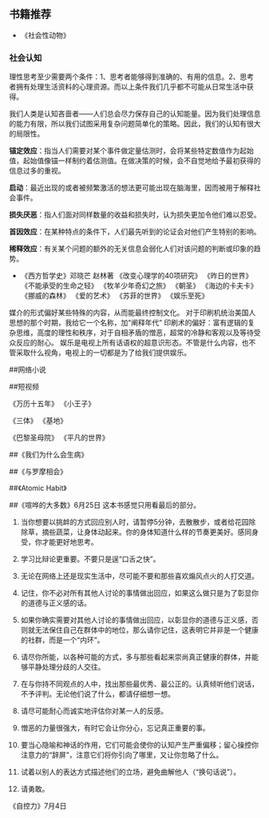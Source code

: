 ## 书籍推荐

- 《社会性动物》

### 社会认知
理性思考至少需要两个条件：1、思考者能够得到准确的、有用的信息。2、思考者拥有处理生活资料的心理资源。而以上条件我们几乎都不可能从日常生活中获得。

我们人类是认知吝啬者——人们总会尽力保存自己的认知能量。因为我们处理信息的能力有限，所以我们试图采用复杂问题简单化的策略。因此，我们的认知有很大的局限性。

**锚定效应**：指当人们需要对某个事件做定量估测时，会将某些特定数值作为起始值，起始值像锚一样制约着估测值。在做决策的时候，会不自觉地给予最初获得的信息过多的重视。

**启动**：最近出现的或者被频繁激活的想法更可能出现在脑海里，因而被用于解释社会事件。

**损失厌恶**：指人们面对同样数量的收益和损失时，认为损失更加令他们难以忍受。

**首因效应**：在某种特点的条件下，人们最先听到的论证会对他们产生特别的影响。

**稀释效应**：有关某个问题的额外的无关信息会弱化人们对该问题的判断或印象的趋势。

- 《西方哲学史》邓晓芒 赵林著
《改变心理学的40项研究》
《昨日的世界》
《不能承受的生命之轻》
《牧羊少年奇幻之旅》
《朝圣》
《海边的卡夫卡》
《挪威的森林》
《爱的艺术》
《苏菲的世界》
《娱乐至死》

媒介的形式偏好某些特殊的内容，从而能最终控制文化。
对于印刷机统治美国人思想的那个时期，我给它一个名称，加“阐释年代”
印刷术的偏好：富有逻辑的复杂思维，高度的理性和秩序，对于自相矛盾的憎恶，超常的冷静和客观以及等待受众反应的耐心。
娱乐是电视上所有话语权的超意识形态。不管是什么内容，也不管采取什么视角，电视上的一切都是为了给我们提供娱乐。

##网络小说

##短视频

《万历十五年》
《小王子》

《三体》
《基地》

《巴黎圣母院》
《平凡的世界》

##《我们为什么会生病》

##《与罗摩相会》


##《Atomic Habit》


##《喧哗的大多数》6月25日
这本书感觉只用看最后的部分。

1. 当你想要以挑衅的方式回应别人时，请暂停5分钟，去散散步，或者给花园除除草，摘些蔬菜，让身体动起来。你的身体知道什么样的节奏更美好。感同身受，你才能更好地思考。

2. 学习比辩论更重要。不要只是逞“口舌之快”。

3. 无论在网络上还是现实生活中，尽可能不要和那些喜欢煽风点火的人打交道。

4. 记住，你不必对所有其他人讨论的事情做出回应，如果这么做只是为了彰显你的道德与正义感的话。

5. 如果你确实需要对其他人讨论的事情做出回应，以彰显你的道德与正义感，否则就无法保住自己在群体中的地位，那么请你记住，这表明它并非是一个健康的社群，而是一个“内环”。

6. 请尽你所能，以各种可能的方式，多与那些看起来崇尚真正健康的群体，并能够平静处理分歧的人交往。

7. 在与你持不同观点的人中，找出那些最优秀、最公正的。认真倾听他们说话，不予评判。无论他们说了什么，都请仔细想一想。

8. 请尽可能耐心而诚实地评估你对某一人的反感。

9. 憎恶的力量很强大，有时它会让你分心，忘记真正重要的事。

10. 要当心隐喻和神话的作用，它们可能会使你的认知产生严重偏移；留心操控你注意力的“辞屏”，注意它们将你引向了哪里，又让你忽略了什么。

11. 试着以别人的表达方式描述他们的立场，避免曲解他人（“换句话说”）。

12. 请勇敢。

《自控力》7月4日

